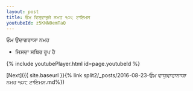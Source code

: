 ```yaml
---
layout: post
title: ਓਮ ਵਿਸ਼੍ਵਾਭੁਜੇ ਨਮਹ ੧੦੮ ਟਾਇਮਸ
youtubeId: z5KNN0emTaQ
---
```

 
 
 ਓਮ ਉਦਾਗਰਾਯਾ ਨਮਹ  
 
 -  ਜਿਸਦਾ ਸਥਿਰ ਰੂਪ ਹੈ 
 
  
 
  
 
 
 
 
 
 


{% include youtubePlayer.html id=page.youtubeId %}
 
[Next]({{ site.baseurl }}{% link  split2/_posts/2016-08-23-ਓਮ ਵਾਯੁਵਾਹਾਨਾਯਾ ਨਮਹ ੧੦੮ ਟਾਇਮਸ.md%})
 
